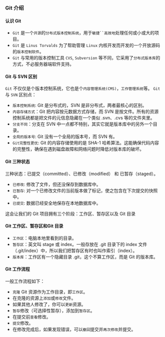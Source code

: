 ### Git 介绍
#### 认识 Git
- `Git` 是一个`开源`的`分布式版本控制系统`，用于`敏捷``高效地`处理任何或小或大的项目。
- `Git` 是 `Linus Torvalds` 为了帮助管理 `Linux` 内核开发而开发的一个开放源码的`版本控制软件`。
- `Git` 与常用的版本控制工具 `CVS`, `Subversion` 等不同，它采用了`分布式版本库`的方式，不必服务器端软件支持。

#### Git 与 SVN 区别
`Git` 不仅仅是个版本控制系统，它也是个`内容管理系统(CMS)`，`工作管理系统`等。
`Git` 与 `SVN` 区别点：

- `版本控制系统`: Git 是分布式的，SVN 是非分布式，两者最核心的区别。
- `内容存储方式`：Git 把内容按元数据方式存储，而 SVN 是按文件。所有的资源控制系统都是把文件的元信息隐藏在一个类似 .svn、.cvs 等的文件夹里。
- `分支不同`：分支在 SVN 中一点都不特别，其实它就是版本库中的另外一个目录。
- `全局的版本号`: Git 没有一个全局的版本号，而 SVN 有。
- `Git完整性更优`: Git 的内容存储使用的是 SHA-1 哈希算法。这能确保代码内容的完整性，确保在遇到磁盘故障和网络问题时降低对版本库的破坏。

#### Git 三种状态
三种状态：已提交（committed）、已修改（modified） 和 已暂存（staged）。

- `已修改`: 修改了文件，但还没保存到数据库中。
- `已暂存`: 对一个已修改文件的当前版本做了标记，使之包含在下次提交的快照中。
- `已提交`: 数据已经安全地保存在本地数据库中。

这会让我们的 Git 项目拥有三个阶段：工作区、暂存区以及 Git 目录

#### Git 工作区、暂存区和Git 目录
- `工作区`：电脑本地里看到的目录。
- `暂存区`：英文叫 stage 或 index。一般存放在 .git 目录下的 index 文件（.git/index）中，所以我们把暂存区有时也叫作索引（index）。
- `版本库`：工作区有一个隐藏目录 .git，这个不算工作区，而是 Git 的版本库。

#### Git 工作流程
一般工作流程如下：

- `克隆` Git 资源作为工作目录，即`工作区`。
- 在克隆的资源上`添加`或`修改`文件。
- 如果其他人修改了，你可以`更新`资源。
- `暂存`修改（可选择性暂存），添加到`暂存区`。
- 在提交前`查看`修改。
- `提交`修改。
- 在修改完成后，如果发现错误，可以`撤回`提交并`再次修改`并提交。
